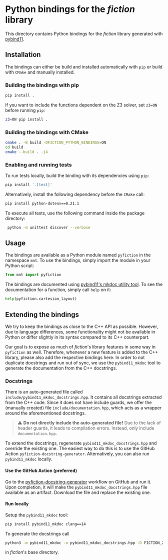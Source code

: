 # Python bindings for the *fiction* library

This directory contains Python bindings for the *fiction* library generated
with [pybind11](https://github.com/pybind/pybind11).

## Installation

The bindings can either be build and installed automatically with `pip` or build with `CMake` and manually installed.

### Building the bindings with pip

```bash
pip install .
```

If you want to include the functions dependent on the Z3 solver, set `z3=ON` before running `pip`:

```bash
z3=ON pip install .
```

### Building the bindings with CMake

```bash
cmake . -B build -DFICTION_PYTHON_BINDINGS=ON
cd build
cmake --build . -j4
```

### Enabling and running tests

To run tests locally, build the binding with its dependencies using `pip`:

```bash
pip install '.[test]'
```

Alternatively, install the following dependency before the `CMake` call:

```bash
pip install python-dotenv==0.21.1
```

To execute all tests, use the following command inside the package directory:

```bash
 python -m unittest discover --verbose
```

## Usage

The bindings are available as a Python module named `pyfiction` in the namespace `mnt`. To use the bindings, simply
import the module in your Python script:

```python
from mnt import pyfiction
```

The bindings are documented using [pybind11's mkdoc utility tool](https://github.com/pybind/pybind11_mkdoc). To see
the documentation for a function, simply call `help` on it:

```python
help(pyfiction.cartesian_layout)
```

## Extending the bindings

We try to keep the bindings as close to the C++ API as possible. However, due to language differences, some
functionality might not be available in Python or differ slightly in its syntax compared to its C++ counterpart.

Our goal is to expose as much of *fiction*'s library features in some way in `pyfiction` as well. Therefore, whenever a
new feature is added to the C++ library, please also add the respective bindings here. In order to not duplicate
docstrings and run out of sync, we use the `pybind11_mkdoc` tool to generate the documentation from the C++ docstrings.

### Docstrings

There is an auto-generated file called `include/pybind11_mkdoc_docstrings.hpp`. It contains all docstrings extracted
from the C++ code. Since it does not have include guards, we offer the (manually created)
file `include/documentation.hpp`, which acts as a wrapper around the aforementioned docstrings.

> ⚠️ **Do not directly include the auto-generated file!** Due to the lack of header guards, it leads to compilation
> errors. Instead, only include `documentation.hpp`.

To extend the docstrings, regenerate `pybind11_mkdoc_docstrings.hpp` and override the existing one. The easiest way to
do this is to use the GitHub Action `pyfiction-docstring-generator`. Alternatively, you can also run `pybind11_mkdoc`
locally.

#### Use the GitHub Action (preferred)

Go to
the [pyfiction-docstring-generator](https://github.com/cda-tum/fiction/actions/workflows/pyfiction-docstring-generator.yml)
workflow on GitHub and run it. Upon completion, it will make the `pybind11_mkdoc_docstrings.hpp` file available as an
artifact. Download the file and replace the existing one.

#### Run locally

Setup the `pybind11_mkdoc` tool:

```bash
pip install pybind11_mkdoc clang==14
```

To generate the docstrings call

```bash
python3 -m pybind11_mkdoc -o pybind11_mkdoc_docstrings.hpp -D FICTION_Z3_SOLVER `find ./include/fiction -name "*.hpp" -print`
```

in *fiction*'s base directory.
